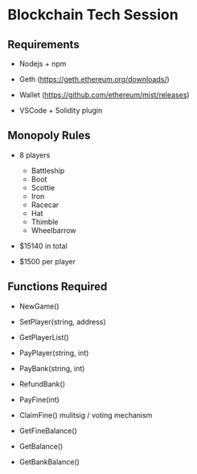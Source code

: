 # Blockchain Tech Session #

## Requirements ##
* Nodejs + npm
* Geth (https://geth.ethereum.org/downloads/)
* Wallet (https://github.com/ethereum/mist/releases)

* VSCode + Solidity plugin

## Monopoly Rules ##

* 8 players
	* Battleship
	* Boot
	* Scottie
	* Iron
	* Racecar
	* Hat
	* Thimble
	* Wheelbarrow

* $15140 in total
* $1500 per player


## Functions Required ##

* NewGame()
* SetPlayer(string, address)
* GetPlayerList()

* PayPlayer(string, int)
* PayBank(string, int)
* RefundBank()

* PayFine(int)
* ClaimFine()  mulitsig / voting mechanism

* GetFineBalance()
* GetBalance()
* GetBankBalance()
